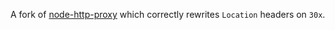 A fork of [node-http-proxy](https://github.com/nodejitsu/node-http-proxy) which correctly rewrites `Location` headers on `30x`.

